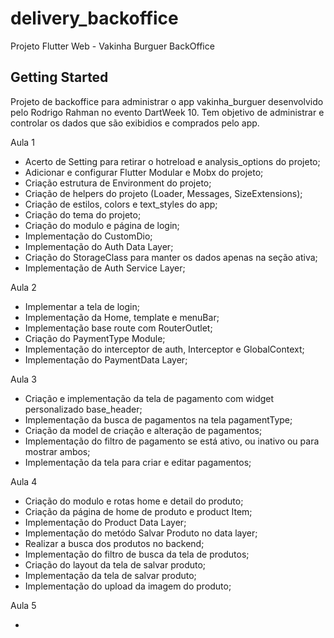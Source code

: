 # delivery_backoffice

Projeto Flutter Web - Vakinha Burguer BackOffice

## Getting Started

Projeto de backoffice para administrar o app vakinha_burguer desenvolvido pelo Rodrigo Rahman no evento DartWeek 10. Tem objetivo de administrar e controlar os dados que são exibidios e comprados pelo app.

Aula 1

- Acerto de Setting para retirar o hotreload e analysis_options do projeto;
- Adicionar e configurar Flutter Modular e Mobx do projeto;
- Criação estrutura de Environment do projeto;
- Criação de helpers do projeto (Loader, Messages, SizeExtensions);
- Criação de estilos, colors e text_styles do app;
- Criação do tema do projeto;
- Criação do modulo e página de login;
- Implementação do CustomDio;
- Implementação do Auth Data Layer;
- Criação do StorageClass para manter os dados apenas na seção ativa;
- Implementação de Auth Service Layer;


Aula 2

- Implementar a tela de login;
- Implementação da Home, template e menuBar;
- Implementação base route com RouterOutlet;
- Criação do PaymentType Module;
- Implementação do interceptor de auth, Interceptor e GlobalContext;
- Implementação do PaymentData Layer;


Aula 3

- Criação e implementação da tela de pagamento com widget personalizado base_header;
- Implementação da busca de pagamentos na tela pagamentType;
- Criação da model de criação e alteração de pagamentos;
- Implementação do filtro de pagamento se está ativo, ou inativo ou para mostrar ambos;
- Implementação da tela para criar e editar pagamentos;


Aula 4 

- Criação do modulo e rotas home e detail do produto;
- Criação da página de home de produto e product Item;
- Implementação do Product Data Layer;
- Implementação do metódo Salvar Produto no data layer;
- Realizar a busca dos produtos no backend;
- Implementação do filtro de busca da tela de produtos;
- Criação do layout da tela de salvar produto;
- Implementação da tela de salvar produto;
- Implementação do upload da imagem do produto;


Aula 5

-